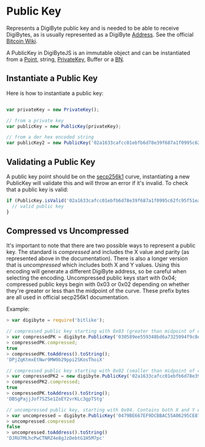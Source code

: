 # Public Key

Represents a DigiByte public key and is needed to be able to receive DigiBytes, as is usually represented as a DigiByte [Address](address.md). See the official [Bitcoin Wiki](https://en.bitcoin.it/wiki/Technical_background_of_version_1_Bitcoin_addresses).

A PublicKey in DigiByteJS is an immutable object and can be instantiated from a [Point](crypto.md), string, [PrivateKey](privatekey.md), Buffer or a [BN](crypto.md).

## Instantiate a Public Key

Here is how to instantiate a public key:

```javascript

var privateKey = new PrivateKey();

// from a private key
var publicKey = new PublicKey(privateKey);

// from a der hex encoded string
var publicKey2 = new PublicKey('02a1633cafcc01ebfb6d78e39f687a1f0995c62fc95f51ead10a02ee0be551b5dc');
```

## Validating a Public Key

A public key point should be on the [secp256k1](https://en.bitcoin.it/wiki/Secp256k1) curve, instantiating a new PublicKey will validate this and will throw an error if it's invalid. To check that a public key is valid:

```javascript
if (PublicKey.isValid('02a1633cafcc01ebfb6d78e39f687a1f0995c62fc95f51ead10a02ee0be551b5dc')){
  // valid public key
}
```

## Compressed vs Uncompressed

It's important to note that there are two possible ways to represent a public key. The standard is _compressed_ and includes the X value and parity (as represented above in the documentation). There is also a longer version that is _uncompressed_ which includes both X and Y values. Using this encoding will generate a different DigiByte address, so be careful when selecting the encoding. Uncompressed public keys start with 0x04; compressed public keys begin with 0x03 or 0x02 depending on whether they're greater or less than the midpoint of the curve. These prefix bytes are all used in official secp256k1 documentation.

Example:

```javascript
> var digibyte = require('bitlike');

// compressed public key starting with 0x03 (greater than midpoint of curve)
> var compressedPK = digibyte.PublicKey('030589ee559348bd6a7325994f9c8eff12bd5d73cc683142bd0dd1a17abc99b0dc');
> compressedPK.compressed;
true
> compressedPK.toAddress().toString();
'DPjZqKtmxEtNwr9MW9b29ppi2SKosThoiX'

// compressed public key starting with 0x02 (smaller than midpoint of curve)
> var compressedPK2 = new digibyte.PublicKey('02a1633cafcc01ebfb6d78e39f687a1f0995c62fc95f51ead10a02ee0be551b5dc');
> compressedPK2.compressed;
true
> compressedPK.toAddress().toString();
'DBSgPajjJof7SZSe1ZoEY2vrKLc3gpTStg'

// uncompressed public key, starting with 0x04. Contains both X and Y encoded
> var uncompressed = digibyte.PublicKey('0479BE667EF9DCBBAC55A06295CE870B07029BFCDB2DCE28D959F2815B16F81798483ADA7726A3C4655DA4FBFC0E1108A8FD17B448A68554199C47D08FFB10D4B8');
> uncompressed.compressed
false
> uncompressed.toAddress().toString()
'DJRU7MLhcPwCTNRZ4e8gJzDebtG1H5M7pc'
```
